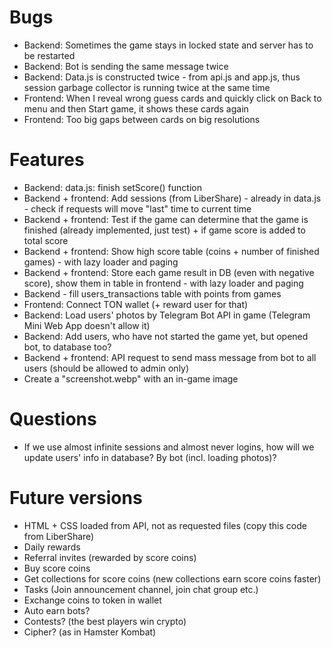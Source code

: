 # Bugs
- Backend: Sometimes the game stays in locked state and server has to be restarted
- Backend: Bot is sending the same message twice
- Backend: Data.js is constructed twice - from api.js and app.js, thus session garbage collector is running twice at the same time
- Frontend: When I reveal wrong guess cards and quickly click on Back to menu and then Start game, it shows these cards again
- Frontend: Too big gaps between cards on big resolutions

# Features
- Backend: data.js: finish setScore() function
- Backend + frontend: Add sessions (from LiberShare) - already in data.js - check if requests will move "last" time to current time
- Backend + frontend: Test if the game can determine that the game is finished (already implemented, just test) + if game score is added to total score
- Backend + frontend: Show high score table (coins + number of finished games) - with lazy loader and paging
- Backend + frontend: Store each game result in DB (even with negative score), show them in table in frontend - with lazy loader and paging
- Backend - fill users_transactions table with points from games
- Frontend: Connect TON wallet (+ reward user for that)
- Backend: Load users' photos by Telegram Bot API in game (Telegram Mini Web App doesn't allow it)
- Backend: Add users, who have not started the game yet, but opened bot, to database too?
- Backend + frontend: API request to send mass message from bot to all users (should be allowed to admin only)
- Create a "screenshot.webp" with an in-game image

# Questions
- If we use almost infinite sessions and almost never logins, how will we update users' info in database? By bot (incl. loading photos)?

# Future versions
- HTML + CSS loaded from API, not as requested files (copy this code from LiberShare)
- Daily rewards
- Referral invites (rewarded by score coins)
- Buy score coins
- Get collections for score coins (new collections earn score coins faster)
- Tasks (Join announcement channel, join chat group etc.)
- Exchange coins to token in wallet
- Auto earn bots?
- Contests? (the best players win crypto)
- Cipher? (as in Hamster Kombat)
